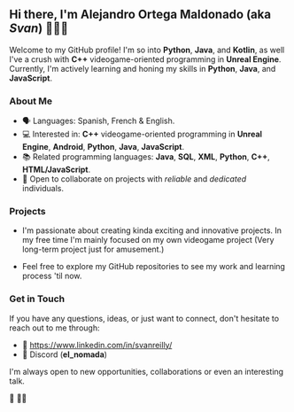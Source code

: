 ## Hi there, I'm **Alejandro Ortega Maldonado** (aka *Svan*) ☝🏻🐺

Welcome to my GitHub profile! I'm so into **Python**, **Java**, and **Kotlin**, as well I've a crush with **C++** videogame-oriented programming in **Unreal Engine**. Currently, I'm actively learning and honing my skills in **Python**, **Java**, and **JavaScript**.

### About Me

- 🗣  Languages: Spanish, French & English.
- 💻 Interested in: **C++** videogame-oriented programming in **Unreal Engine**, **Android**, **Python**, **Java**, **JavaScript**.
- 📚 Related programming languages: **Java**, **SQL**, **XML**, **Python**, **C++**, **HTML/JavaScript**.
- 👥 Open to collaborate on projects with *reliable* and *dedicated* individuals.

### Projects

- I'm passionate about creating kinda exciting and innovative projects. In my free time I'm mainly focused on my own videogame project (Very long-term project just for amusement.)

- Feel free to explore my GitHub repositories to see my work and learning process 'til now.

### Get in Touch

If you have any questions, ideas, or just want to connect, don't hesitate to reach out to me through: 
- 💼 https://www.linkedin.com/in/svanreilly/
- 📲 Discord (**el_nomada**)

I'm always open to new opportunities, collaborations or even an interesting talk. 

🐺
🙏🏻


